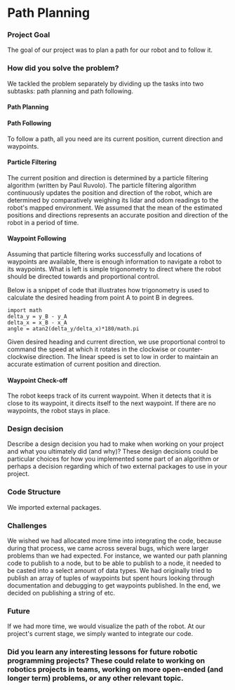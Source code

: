 # Path Planning
### Project Goal

The goal of our project was to plan a path for our robot and to follow it.

### How did you solve the problem?

We tackled the problem separately by dividing up the tasks into two subtasks: path planning and path following.
#### Path Planning


#### Path Following
To follow a path, all you need are its current position, current direction and waypoints.

#### Particle Filtering
The current position and direction is determined by a particle filtering algorithm (written by Paul Ruvolo). The particle filtering algorithm continuously updates the position and direction of the robot, which are determined by comparatively weighing its lidar and odom readings to the robot's mapped environment. We assumed that the mean of the estimated positions and directions represents an accurate position and direction of the robot in a period of time.

#### Waypoint Following
Assuming that particle filtering works successfully and locations of waypoints are available, there is enough information to navigate a robot to its waypoints. What is left is simple trigonometry to direct where the robot should be directed towards and proportional control.

Below is a snippet of code that illustrates how trigonometry is used to calculate the desired heading from point A to point B in degrees. 

```
import math
delta_y = y_B - y_A
delta_x = x_B - x_A
angle = atan2(delta_y/delta_x)*180/math.pi
```

Given desired heading and current direction, we use proportional control to command the speed at which it rotates in the clockwise or counter-clockwise direction. The linear speed is set to low in order to maintain an accurate estimation of current position and direction.

#### Waypoint Check-off
The robot keeps track of its current waypoint. When it detects that it is close to its waypoint, it directs itself to the next waypoint. If there are no waypoints, the robot stays in place. 

### Design decision
Describe a design decision you had to make when working on your project and what you ultimately did (and why)?  These design decisions could be particular choices for how you implemented some part of an algorithm or perhaps a decision regarding which of two external packages to use in your project.

### Code Structure

We imported external packages.

### Challenges

We wished we had allocated more time into integrating the code, because during that process, we came across several bugs, which were larger problems than we had expected. For instance, we wanted our path planning code to publish to a node, but to be able to publish to a node, it needed to be casted into a select amount of data types. We had originally tried to publish an array of tuples of waypoints but spent hours looking through documentation and debugging to get waypoints published. In the end, we decided on publishing a string of etc.

### Future
If we had more time, we would visualize the path of the robot. At our project's current stage, we simply wanted to integrate our code.

### Did you learn any interesting lessons for future robotic programming projects?  These could relate to working on robotics projects in teams, working on more open-ended (and longer term) problems, or any other relevant topic.
